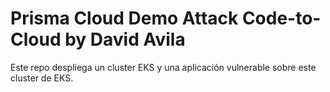 # Prisma Cloud Demo Attack Code-to-Cloud by David Avila

Este repo despliega un cluster EKS y una aplicación vulnerable sobre este cluster de EKS.
